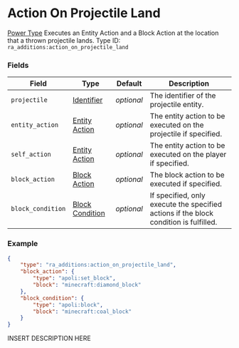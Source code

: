 # Action On Projectile Land
[Power Type](../power_types.md)
Executes an Entity Action and a Block Action at the location that a thrown projectile lands.
Type ID: `ra_additions:action_on_projectile_land`
### Fields
Field | Type | Default | Description
------|------|---------|-------------
`projectile` | [Identifier](../data_types/identifier.md) | _optional_ | The identifier of the projectile entity.
`entity_action` | [Entity Action](../data_types/entity_action.md) | _optional_ | The entity action to be executed on the projectile if specified.
`self_action` | [Entity Action](../data_types/entity_action.md) | _optional_ | The entity action to be executed on the player if specified.
`block_action` | [Block Action](../data_types/block_action.md) | _optional_ | The block action to be executed if specified.
`block_condition` | [Block Condition](../data_types/block_condition.md) | _optional_ | If specified, only execute the specified actions if the block condition is fulfilled.

### Example
```json
{
    "type": "ra_additions:action_on_projectile_land",
    "block_action": {
        "type": "apoli:set_block",
        "block": "minecraft:diamond_block"
    },
    "block_condition": {
        "type": "apoli:block",
        "block": "minecraft:coal_block"
    }
}```
INSERT DESCRIPTION HERE
